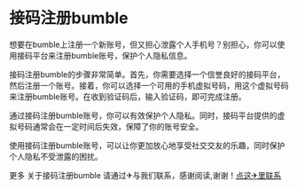 # 接码注册bumble

想要在bumble上注册一个新账号，但又担心泄露个人手机号？别担心，你可以使用接码平台来注册bumble账号，保护个人隐私信息。

接码注册bumble的步骤非常简单。首先，你需要选择一个信誉良好的接码平台，然后注册一个账号。接着，你可以选择一个可用的手机虚拟号码，用这个虚拟号码来注册bumble账号。在收到验证码后，输入验证码，即可完成注册。

通过接码注册bumble账号，你可以有效保护个人隐私。同时，接码平台提供的虚拟号码通常会在一定时间后失效，保障了你的账号安全。

使用接码注册bumble账号，可以让你更加放心地享受社交交友的乐趣，同时保护个人隐私不受泄露的困扰。

更多 关于接码注册bumble 请通过✈与我们联系，感谢阅读,谢谢！[点这✈里联系](https://sms.k02.cc)